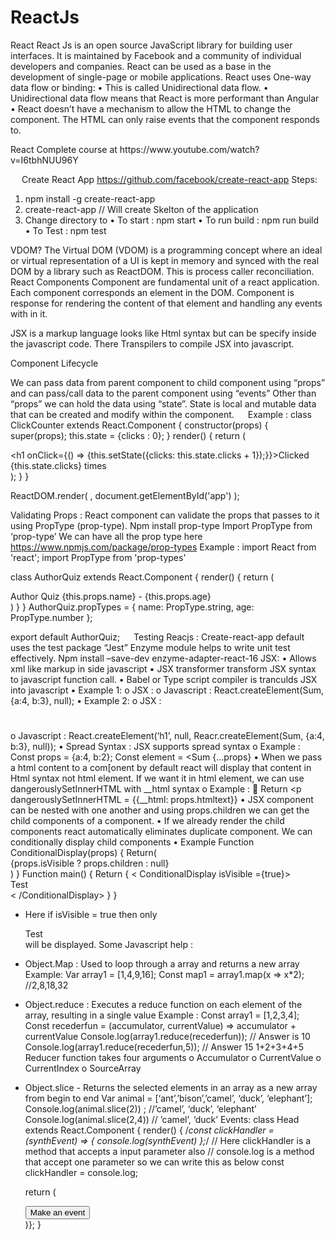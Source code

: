 # ReactJs

React
React Js is an open source JavaScript library for building user interfaces. It is maintained by Facebook and a community of individual developers and companies.
React can be used as a base in the development of single-page or mobile applications.
React uses One-way data flow or binding:
•	This is called Unidirectional data flow.
•	Unidirectional data flow means that React is more performant than Angular
•	React doesn’t have a mechanism to allow the HTML to change the component. The HTML can only raise events that the component responds to.
 
<p>
	React Complete course at https://www.youtube.com/watch?v=I6tbhNUU96Y
</p>

 
Create React App
https://github.com/facebook/create-react-app
Steps:
1.	npm install -g create-react-app
2.	create-react-app <Name of the Application>  // Will create Skelton of the application
3.	 Change directory to <Name of the Application>
•	To start : npm start
•	To run build : npm run build
•	To Test : npm test



 
VDOM?
The Virtual DOM (VDOM) is a programming concept where an ideal or virtual representation of a UI is kept in memory and synced with the real DOM by a library such as ReactDOM. This is process caller reconciliation.
React Components
Component are fundamental unit of a react application. Each component corresponds an element in the DOM. Component is response for rendering the content of that element and handling any events with in it. 

JSX is a markup language looks like Html syntax but can be specify inside the javascript code. There Transpilers to compile JSX into javascript. 

Component Lifecycle
 
 
We can pass data from parent component to child component using “props” and can pass/call data to the parent component using “events”
Other than “props” we can hold the data using “state”. State is local and mutable data that can be created and modify within the component.
 
Example :
class ClickCounter extends React.Component {
  constructor(props)
  {
    super(props);
    this.state = {clicks : 0};
  }
  render() {
    return (
      <div>
        <h1 onClick={() => {this.setState({clicks: this.state.clicks + 1});}}>Clicked {this.state.clicks} times</h1> 
      </div>
    );
  }
}

ReactDOM.render(
   <ClickCounter />, document.getElementById('app')
);

Validating Props : 
React component can validate the props that passes to it using PropType (prop-type).
Npm install prop-type
Import PropType from ‘prop-type’
We can have all the prop type here https://www.npmjs.com/package/prop-types
Example : 
import React from 'react';
import PropType from 'prop-types'

class AuthorQuiz extends React.Component {
  render() {
    return (
      <div>
        Author Quiz  {this.props.name} - {this.props.age}
      </div>
    )
  }
}
AuthorQuiz.propTypes = {
  name: PropType.string,
  age: PropType.number
};

export default AuthorQuiz;
 
Testing Reacjs :
Create-react-app default uses the test package “Jest”
Enzyme module helps to write unit test effectively.
Npm install –save-dev enzyme-adapter-react-16
 JSX:
•	Allows xml like markup in side javascript
•	JSX transformer transform JSX syntax to javascript function call.
•	Babel or Type script compiler is tranculds JSX into javascript
•	Example 1:
o	JSX              :  <Sum a={4} b={3} />
o	Javascript  : React.createElement(Sum, {a:4, b:3}, null);
•	Example 2: 
o	JSX              : <h1>  <Sum a={4} b={3} /> </h1>
o	Javascript  : React.createElement(‘h1’, null, Reacr.createElement(Sum, {a:4, b:3}, null));
•	Spread Syntax : JSX supports spread syntax
o	Example :
Const props = {a:4, b:2};
Const element = <Sum {…props}
•	When we pass a html content to a com[onent by default react will display that content in Html syntax not html element. If we want it in html element, we can use dangerouslySetInnerHTML with __html syntax
o	Example : 
	Return <p dangerouslySetInnerHTML = {{__html: props.htmltext}}
•	JSX component can be nested with one another and using props.children we can get the child components of a component.
•	If we already render the child components react automatically eliminates duplicate component. We can conditionally display child components
•	Example
Function ConditionalDisplay(props)
{
	Return(
		<div> {props.isVisible ? props.children : null} </div>
)
}
Function main()
{
	Return {
		< ConditionalDisplay isVisible ={true}>
			<div>Test</div>
		< /ConditionalDisplay>
}
}
-	Here if isVisible = true then only <div>Test</div> will be displayed.
Some Javascript help :
-	Object.Map  : Used to loop through a array and returns a new array
Example: 
Var array1 = [1,4,9,16];
Const map1 = array1.map(x => x*2);  //2,8,18,32
	
-	Object.reduce  : Executes a reduce function on each element of the array, resulting in a single value
Example : 
Const array1 = [1,2,3,4];
Const recederfun = (accumulator, currentValue) => accumulator + currentValue
      Console.log(array1.reduce(recederfun));   // Answer is 10
       Console.log(array1.reduce(recederfun,5));  // Answer 15  1+2+3+4+5
   	 Reducer function takes four arguments
o	Accumulator
o	CurrentValue
o	CurrentIndex
o	SourceArray
- Object.slice  - Returns the selected elements in an array as a new array from begin to end
	Var animal = [‘ant’,’bison’,’camel’, ‘duck’, ‘elephant’];
	Console.log(animal.slice(2)) ;   //’camel’, ‘duck’, ‘elephant’
	Console.log(animal.slice(2,4))  // ’camel’, ‘duck’
Events:
class Head extends React.Component {
  render() {
    /*const clickHandler = (synthEvent) => {
    console.log(synthEvent)
  };*/   // Here clickHandler is a method that accepts a input parameter also
         // console.log is a method that accept one parameter so we can write this as below
    const clickHandler = console.log;
    
    return (
      <div>
        <button onClick={clickHandler}> Make an event </button>
      </div>
    )};
}



